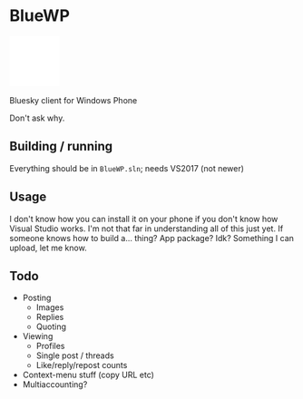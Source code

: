 # BlueWP

![image](https://raw.githubusercontent.com/Gargaj/BlueWP/main/BlueWP/Assets/Square44x44Logo.scale-200.png)

Bluesky client for Windows Phone

Don't ask why.

## Building / running
Everything should be in `BlueWP.sln`; needs VS2017 (not newer)

## Usage
I don't know how you can install it on your phone if you don't know how Visual Studio works. 
I'm not that far in understanding all of this just yet.
If someone knows how to build a... thing? App package? Idk? Something I can upload, let me know.

## Todo
- Posting
  - Images
  - Replies
  - Quoting
- Viewing
  - Profiles
  - Single post / threads
  - Like/reply/repost counts
- Context-menu stuff (copy URL etc)
- Multiaccounting?
